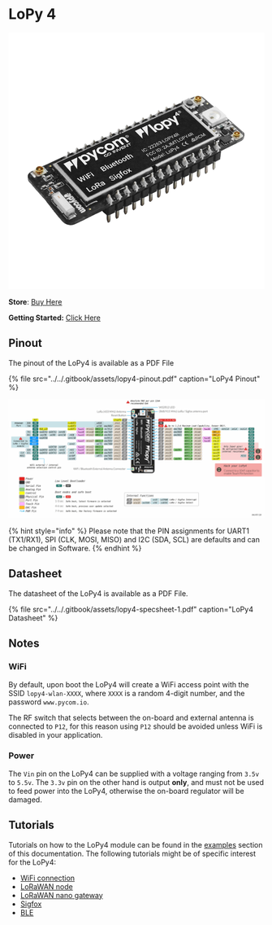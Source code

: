 # LoPy 4

![](../../.gitbook/assets/lopy4-1.png)

**Store**: [Buy Here](http://www.pycom.io/lopy4)

**Getting Started:** [Click Here](https://docs.pycom.io/chapter/gettingstarted/connection/lopy4.html)

## Pinout

The pinout of the LoPy4 is available as a PDF File

{% file src="../../.gitbook/assets/lopy4-pinout.pdf" caption="LoPy4 Pinout" %}

![](../../.gitbook/assets/lopy4-pinout.png)

{% hint style="info" %}
Please note that the PIN assignments for UART1 \(TX1/RX1\), SPI \(CLK, MOSI, MISO\) and I2C \(SDA, SCL\) are defaults and can be changed in Software.
{% endhint %}

## Datasheet

The datasheet of the LoPy4 is available as a PDF File.

{% file src="../../.gitbook/assets/lopy4-specsheet-1.pdf" caption="LoPy4 Datasheet" %}

## Notes

### WiFi

By default, upon boot the LoPy4 will create a WiFi access point with the SSID `lopy4-wlan-XXXX`, where `XXXX` is a random 4-digit number, and the password `www.pycom.io`.

The RF switch that selects between the on-board and external antenna is connected to `P12`, for this reason using `P12` should be avoided unless WiFi is disabled in your application.

### Power

The `Vin` pin on the LoPy4 can be supplied with a voltage ranging from `3.5v` to `5.5v`. The `3.3v` pin on the other hand is output **only**, and must not be used to feed power into the LoPy4, otherwise the on-board regulator will be damaged.

## Tutorials

Tutorials on how to the LoPy4 module can be found in the [examples](../../tutorials/introduction.md) section of this documentation. The following tutorials might be of specific interest for the LoPy4:

* [WiFi connection](../../tutorials/all/wlan.md)
* [LoRaWAN node](../../tutorials/lora/lorawan-abp.md)
* [LoRaWAN nano gateway](../../tutorials/lora/lorawan-nano-gateway.md)
* [Sigfox](../../tutorials/sigfox.md)
* [BLE](../../tutorials/all/ble.md)

